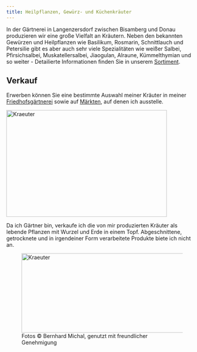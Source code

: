 ```yaml
---
title: Heilpflanzen, Gewürz- und Küchenkräuter
---
```

In der Gärtnerei in Langenzersdorf zwischen Bisamberg und Donau produzieren wir eine große Vielfalt an Kräutern. Neben den bekannten Gewürzen und Heilpflanzen wie Basilikum, Rosmarin, Schnittlauch und Petersilie gibt es aber auch sehr viele Spezialitäten wie weißer Salbei, Pfirsichsalbei, Muskatellersalbei, Jiaogulan, Alraune, Kümmelthymian und so weiter - Detailierte Informationen finden Sie in unserem [Sortiment](/sortiment).

## Verkauf
Erwerben können Sie eine bestimmte Auswahl meiner Kräuter in meiner [Friedhofsgärtnerei](/friedhof) sowie auf [Märkten](/termine), auf denen ich ausstelle.

<img class="shadow" src="/img/kraeuter_moerser.jpg" width="422" height="281" alt="Kraeuter">

Da ich Gärtner bin, verkaufe ich die von mir produzierten Kräuter als lebende Pflanzen mit Wurzel und Erde in einem Topf. Abgeschnittene, getrocknete und in irgendeiner Form verarbeitete Produkte biete ich nicht an.

<figure>
  <img class="shadow" src="/img/krauetertoepfe.jpg" width="430" height="209" alt="Kraeuter">
  <figcaption>Fotos &copy; Bernhard Michal, genutzt mit freundlicher Genehmigung</figcaption>
</figure>

